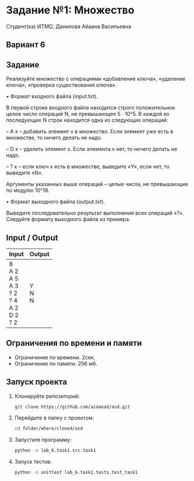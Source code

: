 # Задание №1: Множество
Студент(ка) ИТМО, Данилова Айаана Васильевна

## Вариант 6

## Задание 
Реализуйте множество с операциями «добавление ключа», «удаление ключа»,
«проверка существования ключа».


• Формат входного файла (input.txt). 

В первой строке входного файла находится строго положительное целое число операций N, не превышающее 5 · 10^5. 
В каждой из последующих N строк находится одна из следующих
операций:


– A x – добавить элемент x в множество. Если элемент уже есть в множестве, то ничего делать не надо.


– D x – удалить элемент x. Если элемента x нет, то ничего делать не
надо.


– ? x – если ключ x есть в множестве, выведите «Y», если нет, то выведите «N».


Аргументы указанных выше операций – целые числа, не превышающие по
модулю 10^18.


• Формат выходного файла (output.txt). 

Выведите последовательно результат выполнения всех операций «?». Следуйте формату выходного файла из
примера.
## Input / Output 

| Input                                                                             | Output            |
|-----------------------------------------------------------------------------------|-------------------|
| 8 <br/> A 2 <br/> A 5 <br/> A 3 <br/> ? 2 <br/> ? 4 <br/> A 2 <br/> D 2 <br/> ? 2 | Y <br/> N <br/> N |

## Ограничения по времени и памяти

- Ограничение по времени. 2сек.
- Ограничение по памяти. 256 мб.


## Запуск проекта
1. Клонируйте репозиторий:
   ```bash
   git clone https://github.com/aiaanad/asd.git
   ```
2. Перейдите в папку с проектом:
   ```bash
   cd folder/where/cloned/asd
   ```
3. Запустите программу:
   ```bash
   python -m lab_6.task1.src.task1
   ```

4. Запуск тестов:
   ```bash
   python -m unittest lab_6.task1.tests.test_task1
   ```
